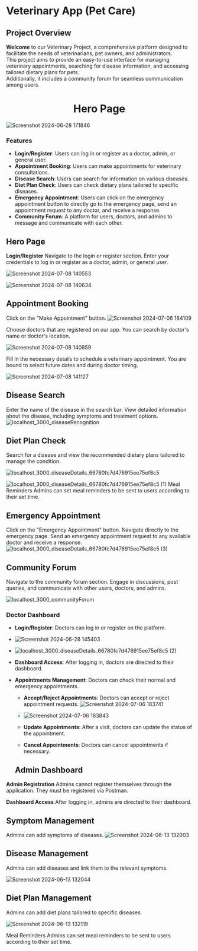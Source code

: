 # Veterinary App (Pet Care)

## Project Overview

**Welcome** to our Veterinary Project, a comprehensive platform designed to facilitate the needs of veterinarians, pet owners, and administrators.  
This project aims to provide an easy-to-use interface for managing veterinary appointments, searching for disease information, and accessing tailored dietary plans for pets.  
Additionally, it includes a community forum for seamless communication among users.

<h1 align="center">Hero Page</h1>

![Screenshot 2024-06-28 171846](https://github.com/NidaIshaq/work-task/assets/148307487/bcca0abb-392b-4fa6-a6af-ee56d4b5c855)

### Features

- **Login/Register**: Users can log in or register as a doctor, admin, or general user.
- **Appointment Booking**: Users can make appointments for veterinary consultations.
- **Disease Search**: Users can search for information on various diseases.
- **Diet Plan Check**: Users can check dietary plans tailored to specific diseases.
- **Emergency Appointment**: Users can click on the emergency appointment button to directly go to the emergency page, send an appointment request to any doctor, and receive a response.
- **Community Forum**: A platform for users, doctors, and admins to message and communicate with each other.
## Hero Page
**Login/Register**
Navigate to the login or register section.
Enter your credentials to log in or register as a doctor, admin, or general user.

![Screenshot 2024-07-08 140553](https://github.com/NidaIshaq/work-task/assets/148307487/aa2cac62-5bbf-4fcb-a6f0-8c7e1825c627)

![Screenshot 2024-07-08 140634](https://github.com/NidaIshaq/work-task/assets/148307487/d2136282-353f-4617-8d87-df44434d962c)

## Appointment Booking
Click on the "Make Appointment" button.
![Screenshot 2024-07-06 184109](https://github.com/NidaIshaq/work-task/assets/148307487/4ff945cb-1879-4d29-8403-ab5a906ba6b2)


Choose doctors that are registered on our app. You can search by doctor's name or doctor's location.

![Screenshot 2024-07-08 140959](https://github.com/NidaIshaq/work-task/assets/148307487/ef7f6024-567e-494b-bcc2-856427c4e5c9)

Fill in the necessary details to schedule a veterinary appointment. You are bound to select future dates and during doctor timing.


![Screenshot 2024-07-08 141127](https://github.com/NidaIshaq/work-task/assets/148307487/f404a431-aad6-4d1b-b068-deb5ef8a08c5)

## Disease Search
Enter the name of the disease in the search bar.
View detailed information about the disease, including symptoms and treatment options.
![localhost_3000_diseaseRecognition](https://github.com/NidaIshaq/work-task/assets/148307487/cbfff5c6-ef8b-4f66-a8c0-6ecb83077372)




## Diet Plan Check
Search for a disease and view the recommended dietary plans tailored to manage the condition.

![localhost_3000_diseaseDetails_66780fc7d476915ee75ef8c5](https://github.com/NidaIshaq/work-task/assets/148307487/d916e686-e6ea-4d7e-aed5-3d3db0f4af52)

![localhost_3000_diseaseDetails_66780fc7d476915ee75ef8c5 (1)](https://github.com/NidaIshaq/work-task/assets/148307487/0ca63b79-c457-46f5-9a16-f3ac1cc4397f)
Meal Reminders
Admins can set meal reminders to be sent to users according to their set time.

## Emergency Appointment
Click on the "Emergency Appointment" button.
Navigate directly to the emergency page.
Send an emergency appointment request to any available doctor and receive a response.
![localhost_3000_diseaseDetails_66780fc7d476915ee75ef8c5 (3)](https://github.com/NidaIshaq/work-task/assets/148307487/fd135770-0cfc-4955-bde0-f77be674d556)

## Community Forum
Navigate to the community forum section.
Engage in discussions, post queries, and communicate with other users, doctors, and admins.


![localhost_3000_communityForum](https://github.com/NidaIshaq/work-task/assets/148307487/8895945b-2e1e-4c37-a229-bca001a7b049)

### Doctor Dashboard

- **Login/Register**: Doctors can log in or register on the platform.

- ![Screenshot 2024-06-28 145403](https://github.com/NidaIshaq/work-task/assets/148307487/6019c47d-c3b1-4ce7-90e4-63ea7ed9192a)
- ![localhost_3000_diseaseDetails_66780fc7d476915ee75ef8c5 (2)](https://github.com/NidaIshaq/work-task/assets/148307487/d7c87c7e-cb8d-4767-b8c8-f1b027defd7f)


- **Dashboard Access**: After logging in, doctors are directed to their dashboard.
- **Appointments Management**: Doctors can check their normal and emergency appointments.
  - **Accept/Reject Appointments**: Doctors can accept or reject appointment requests.
 ![Screenshot 2024-07-06 183741](https://github.com/NidaIshaq/work-task/assets/148307487/8dd6e3f2-5aca-40f5-95ef-e5eedbdbca81)

  - ![Screenshot 2024-07-06 183843](https://github.com/NidaIshaq/work-task/assets/148307487/4199e5a2-f298-40a5-a917-5bb8bc3bf545)

  - **Update Appointments**: After a visit, doctors can update the status of the appointment.
  - **Cancel Appointments**: Doctors can cancel appointments if necessary.
  ## Admin Dashboard
**Admin Registration**
Admins cannot register themselves through the application. They must be registered via Postman.

**Dashboard Access**
After logging in, admins are directed to their dashboard.

## Symptom Management
Admins can add symptoms of diseases.
![Screenshot 2024-06-13 132003](https://github.com/NidaIshaq/work-task/assets/148307487/81b9be0c-b276-4f5d-b15b-e0c30bd0f644)
## Disease Management
Admins can add diseases and link them to the relevant symptoms.

![Screenshot 2024-06-13 132044](https://github.com/NidaIshaq/work-task/assets/148307487/a27be249-4025-4636-85c1-44b5a9a7aec8)
## Diet Plan Management
Admins can add diet plans tailored to specific diseases.

![Screenshot 2024-06-13 132119](https://github.com/NidaIshaq/work-task/assets/148307487/6ee1e9fa-35b6-4f30-9110-3d090ae401c9)


Meal Reminders
Admins can set meal reminders to be sent to users according to their set time.
